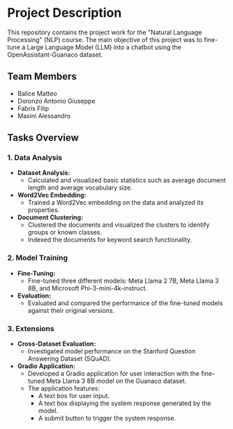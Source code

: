 # Project Description

This repository contains the project work for the "Natural Language Processing" (NLP) course. The main objective of this project was to fine-tune a Large Language Model (LLM) into a chatbot using the OpenAssistant-Guanaco dataset.

## Team Members

- Balice Matteo
- Doronzo Antonio Giuseppe
- Fabris Filip
- Masini Alessandro

## Tasks Overview

### 1. Data Analysis

- **Dataset Analysis:**
  - Calculated and visualized basic statistics such as average document length and average vocabulary size.
- **Word2Vec Embedding:**
  - Trained a Word2Vec embedding on the data and analyzed its properties.
- **Document Clustering:**
  - Clustered the documents and visualized the clusters to identify groups or known classes.
  - Indexed the documents for keyword search functionality.

### 2. Model Training

- **Fine-Tuning:**
  - Fine-tuned three different models: Meta Llama 2 7B, Meta Llama 3 8B, and Microsoft Phi-3-mini-4k-instruct.
- **Evaluation:**
  - Evaluated and compared the performance of the fine-tuned models against their original versions.

### 3. Extensions

- **Cross-Dataset Evaluation:**
  - Investigated model performance on the Stanford Question Answering Dataset (SQuAD).
- **Gradio Application:**
  - Developed a Gradio application for user interaction with the fine-tuned Meta Llama 3 8B model on the Guanaco dataset.
  - The application features:
    - A text box for user input.
    - A text box displaying the system response generated by the model.
    - A submit button to trigger the system response.
